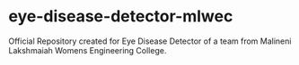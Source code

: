 # eye-disease-detector-mlwec
Official Repository created for Eye Disease Detector of a team from Malineni Lakshmaiah Womens Engineering College.

